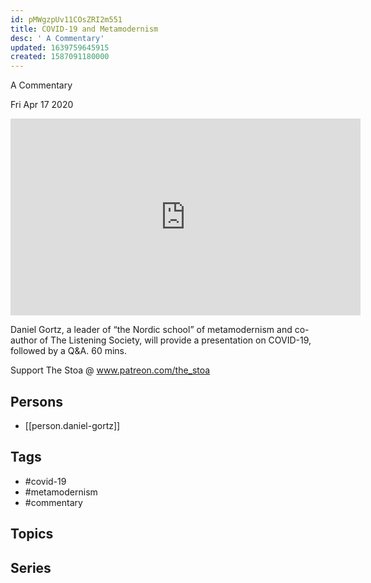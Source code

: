 ```yaml
---
id: pMWgzpUv11COsZRI2m551
title: COVID-19 and Metamodernism
desc: ' A Commentary'
updated: 1639759645915
created: 1587091180000
---
```



 A Commentary

Fri Apr 17 2020

<iframe width="560" height="315" src="https://www.youtube.com/embed/uMMKzfnyxyg" title="COVID-19 and Metamodernism: A Commentary w/ Daniel Gortz" frameborder="0" allow="accelerometer; autoplay; clipboard-write; encrypted-media; gyroscope; picture-in-picture" allowfullscreen ></iframe>

Daniel Gortz, a leader of “the Nordic school” of metamodernism and co-author of The Listening Society, will provide a presentation on COVID-19, followed by a Q&A. 60 mins.

Support The Stoa @ www.patreon.com/the_stoa

## Persons

- [[person.daniel-gortz]]

## Tags

- #covid-19
- #metamodernism
- #commentary

## Topics



## Series




